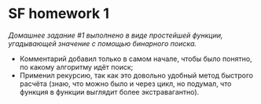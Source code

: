 # SF homework 1
*Домашнее задание #1 выполнено в виде простейшей функции, угадывающей значение с помощью бинарного поиска.*

- Комментарий добавил только в самом начале, чтобы было понятно, по какому алгоритму идёт поиск;
- Применил рекурсию, так как это довольно удобный метод быстрого расчёта (знаю, что можно было и через цикл, но подумал, что функция в функции выглядит более экстравагантно).
